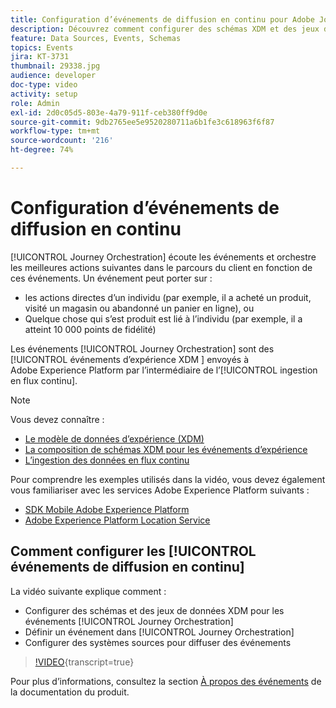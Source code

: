 ```yaml
---
title: Configuration d’événements de diffusion en continu pour Adobe Journey Orchestration
description: Découvrez comment configurer des schémas XDM et des jeux de données pour les événements Journey Orchestration, comment définir un événement dans Journey Orchestration et comment configurer les systèmes sources pour diffuser des événements.
feature: Data Sources, Events, Schemas
topics: Events
jira: KT-3731
thumbnail: 29338.jpg
audience: developer
doc-type: video
activity: setup
role: Admin
exl-id: 2d0c05d5-803e-4a79-911f-ceb380ff9d0e
source-git-commit: 9db2765ee5e9520280711a6b1fe3c618963f6f87
workflow-type: tm+mt
source-wordcount: '216'
ht-degree: 74%

---
```


# Configuration d’événements de diffusion en continu

[!UICONTROL Journey Orchestration] écoute les événements et orchestre les meilleures actions suivantes dans le parcours du client en fonction de ces événements. Un événement peut porter sur :

* les actions directes d’un individu (par exemple, il a acheté un produit, visité un magasin ou abandonné un panier en ligne), ou
* Quelque chose qui s’est produit est lié à l’individu (par exemple, il a atteint 10 000 points de fidélité)

Les événements [!UICONTROL Journey Orchestration] sont des [!UICONTROL événements d’expérience XDM ] envoyés à Adobe Experience Platform par l’intermédiaire de l’[!UICONTROL ingestion en flux continu].

>[!NOTE]
>
>Vous devez connaître :
>
>* [Le modèle de données d’expérience (XDM)](https://experienceleague.adobe.com/docs/platform-learn/tutorials/schemas/schemas-and-experience-data-model.html?lang=fr)
>* [La composition de schémas XDM pour les événements d’expérience](https://experienceleague.adobe.com/docs/platform-learn/tutorials/schemas/create-schemas.html?lang=fr)
>* [L’ingestion des données en flux continu](https://experienceleague.adobe.com/docs/platform-learn/tutorials/data-ingestion/understanding-streaming-ingestion.html?lang=en)
>
>Pour comprendre les exemples utilisés dans la vidéo, vous devez également vous familiariser avec les services Adobe Experience Platform suivants :
>
>* [ SDK Mobile Adobe Experience Platform](https://experienceleague.adobe.com/docs/platform-learn/data-collection/mobile-sdk/overview.html?lang=fr)
>* [Adobe Experience Platform Location Service](https://experienceleague.adobe.com/docs/places/using/home.html?lang=fr)

## Comment configurer les [!UICONTROL événements de diffusion en continu]

La vidéo suivante explique comment :

* Configurer des schémas et des jeux de données XDM pour les événements [!UICONTROL Journey Orchestration]
* Définir un événement dans [!UICONTROL Journey Orchestration]
* Configurer des systèmes sources pour diffuser des événements

>[!VIDEO](https://video.tv.adobe.com/v/29338?learn=on){transcript=true}

Pour plus d’informations, consultez la section [À propos des événements](https://experienceleague.adobe.com/docs/journeys/using/events-journeys/about-events/about-events.html?lang=en) de la documentation du produit.
